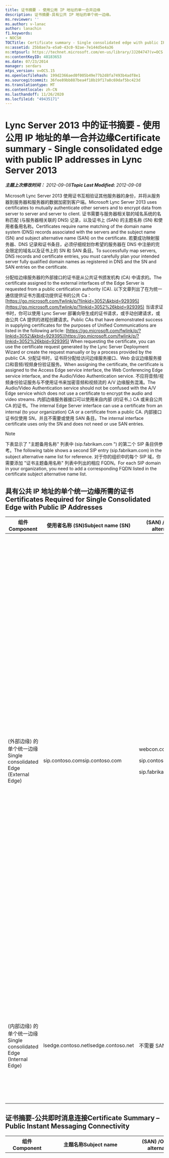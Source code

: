 ```yaml
---
title: 证书摘要 - 使用公用 IP 地址的单一合并边缘
description: 证书摘要-具有公共 IP 地址的单个统一边缘。
ms.reviewer: ''
ms.author: v-lanac
author: lanachin
f1.keywords:
- NOCSH
TOCTitle: Certificate summary - Single consolidated edge with public IP addresses
ms:assetid: 25b8ae7a-e5a0-43c0-92ae-7e144d5e4a36
ms:mtpsurl: https://technet.microsoft.com/en-us/library/JJ204747(v=OCS.15)
ms:contentKeyID: 48183653
ms.date: 07/23/2014
manager: serdars
mtps_version: v=OCS.15
ms.openlocfilehash: 199d2366aed0f005b49e77b2d8fa7493b4adf8e1
ms.sourcegitcommit: 36fee89bb887bea4f18b19f17a8c69daf5bc423d
ms.translationtype: MT
ms.contentlocale: zh-CN
ms.lasthandoff: 11/26/2020
ms.locfileid: "49435171"
---
```

# <a name="certificate-summary---single-consolidated-edge-with-public-ip-addresses-in-lync-server-2013"></a><span data-ttu-id="435fb-103">Lync Server 2013 中的证书摘要 - 使用公用 IP 地址的单一合并边缘</span><span class="sxs-lookup"><span data-stu-id="435fb-103">Certificate summary - Single consolidated edge with public IP addresses in Lync Server 2013</span></span>

<div data-xmlns="http://www.w3.org/1999/xhtml">

<div class="topic" data-xmlns="http://www.w3.org/1999/xhtml" data-msxsl="urn:schemas-microsoft-com:xslt" data-cs="https://msdn.microsoft.com/">

<div data-asp="https://msdn2.microsoft.com/asp">



</div>

<div id="mainSection">

<div id="mainBody"><span data-ttu-id="435fb-104">

<span> </span></span><span class="sxs-lookup"><span data-stu-id="435fb-104">

<span> </span></span></span>

<span data-ttu-id="435fb-105">_**主题上次修改时间：** 2012-09-08_</span><span class="sxs-lookup"><span data-stu-id="435fb-105">_**Topic Last Modified:** 2012-09-08_</span></span>

<span data-ttu-id="435fb-106">Microsoft Lync Server 2013 使用证书互相验证其他服务器的身份，并将从服务器到服务器和服务器的数据加密到客户端。</span><span class="sxs-lookup"><span data-stu-id="435fb-106">Microsoft Lync Server 2013 uses certificates to mutually authenticate other servers and to encrypt data from server to server and server to client.</span></span> <span data-ttu-id="435fb-107">证书需要与服务器相关联的域名系统的名称匹配 (与服务器相关联的 DNS) 记录，以及证书上 (SAN) 的主题名称 (SN) 和使用者备用名称。</span><span class="sxs-lookup"><span data-stu-id="435fb-107">Certificates require name matching of the domain name system (DNS) records associated with the servers and the subject name (SN) and subject alternative name (SAN) on the certificate.</span></span> <span data-ttu-id="435fb-108">若要成功映射服务器、DNS 记录和证书条目，必须仔细规划你希望的服务器在 DNS 中注册的完全限定的域名以及证书上的 SN 和 SAN 条目。</span><span class="sxs-lookup"><span data-stu-id="435fb-108">To successfully map servers, DNS records and certificate entries, you must carefully plan your intended server fully qualified domain names as registered in DNS and the SN and SAN entries on the certificate.</span></span>

<span data-ttu-id="435fb-109">分配给边缘服务器的外部接口的证书是从公共证书颁发机构 (CA) 中请求的。</span><span class="sxs-lookup"><span data-stu-id="435fb-109">The certificate assigned to the external interfaces of the Edge Server is requested from a public certification authority (CA).</span></span> <span data-ttu-id="435fb-110">以下文章列出了在为统一通信提供证书方面成功提供证书的公共 Ca： [https://go.microsoft.com/fwlink/p/?linkid=3052\&kbid=929395](https://go.microsoft.com/fwlink/p/?linkid=3052%26kbid=929395) 当请求证书时，你可以使用 Lync Server 部署向导生成的证书请求，或手动创建请求，或由公共 CA 提供的进程创建请求。</span><span class="sxs-lookup"><span data-stu-id="435fb-110">Public CAs that have demonstrated success in supplying certificates for the purposes of Unified Communications are listed in the following article: [https://go.microsoft.com/fwlink/p/?linkid=3052\&kbid=929395](https://go.microsoft.com/fwlink/p/?linkid=3052%26kbid=929395) When requesting the certificate, you can use the certificate request generated by the Lync Server Deployment Wizard or create the request manually or by a process provided by the public CA.</span></span> <span data-ttu-id="435fb-111">分配证书时，证书将分配给访问边缘服务接口、Web 会议边缘服务接口和音频/视频身份验证服务。</span><span class="sxs-lookup"><span data-stu-id="435fb-111">When assigning the certificate, the certificate is assigned to the Access Edge service interface, the Web Conferencing Edge service interface, and the Audio/Video Authentication service.</span></span> <span data-ttu-id="435fb-112">不应将音频/视频身份验证服务与不使用证书来加密音频和视频流的 A/V 边缘服务混淆。</span><span class="sxs-lookup"><span data-stu-id="435fb-112">The Audio/Video Authentication service should not be confused with the A/V Edge service which does not use a certificate to encrypt the audio and video streams.</span></span> <span data-ttu-id="435fb-113">内部边缘服务器接口可以使用来自内部 (的证书，) CA 或来自公共 CA 的证书。</span><span class="sxs-lookup"><span data-stu-id="435fb-113">The internal Edge Server interface can use a certificate from an internal (to your organization) CA or a certificate from a public CA.</span></span> <span data-ttu-id="435fb-114">内部接口证书仅使用 SN，并且不需要或使用 SAN 条目。</span><span class="sxs-lookup"><span data-stu-id="435fb-114">The internal interface certificate uses only the SN and does not need or use SAN entries.</span></span>

<div>


> [!NOTE]
> <span data-ttu-id="435fb-115">下表显示了 "主题备用名称" 列表中 (sip.fabrikam.com ") 的第二个 SIP 条目供参考。</span><span class="sxs-lookup"><span data-stu-id="435fb-115">The following table shows a second SIP entry (sip.fabrikam.com) in the subject alternative name list for reference.</span></span> <span data-ttu-id="435fb-116">对于你的组织中的每个 SIP 域，你需要添加 "证书主题备用名称" 列表中列出的相应 FQDN。</span><span class="sxs-lookup"><span data-stu-id="435fb-116">For each SIP domain in your organization, you need to add a corresponding FQDN listed in the certificate subject alternative name list.</span></span>



</div>

<div>

## <a name="certificates-required-for-single-consolidated-edge-with-public-ip-addresses"></a><span data-ttu-id="435fb-117">具有公共 IP 地址的单个统一边缘所需的证书</span><span class="sxs-lookup"><span data-stu-id="435fb-117">Certificates Required for Single Consolidated Edge with Public IP Addresses</span></span>


<table>
<colgroup>
<col style="width: 25%" />
<col style="width: 25%" />
<col style="width: 25%" />
<col style="width: 25%" />
</colgroup>
<thead>
<tr class="header">
<th><span data-ttu-id="435fb-118">组件</span><span class="sxs-lookup"><span data-stu-id="435fb-118">Component</span></span></th>
<th><span data-ttu-id="435fb-119">使用者名称 (SN)</span><span class="sxs-lookup"><span data-stu-id="435fb-119">Subject name (SN)</span></span></th>
<th><span data-ttu-id="435fb-120"> (SAN) /Order 的主题备用名称</span><span class="sxs-lookup"><span data-stu-id="435fb-120">Subject alternative names (SAN)/Order</span></span></th>
<th><span data-ttu-id="435fb-121">备注</span><span class="sxs-lookup"><span data-stu-id="435fb-121">Comments</span></span></th>
</tr>
</thead>
<tbody>
<tr class="odd">
<td><p><span data-ttu-id="435fb-122"> (外部边缘) 的单个统一边缘</span><span class="sxs-lookup"><span data-stu-id="435fb-122">Single consolidated Edge (External Edge)</span></span></p></td>
<td><p><span data-ttu-id="435fb-123">sip.contoso.com</span><span class="sxs-lookup"><span data-stu-id="435fb-123">sip.contoso.com</span></span></p></td>
<td><p><span data-ttu-id="435fb-124">webcon.contoso.com</span><span class="sxs-lookup"><span data-stu-id="435fb-124">webcon.contoso.com</span></span></p>
<p><span data-ttu-id="435fb-125">sip.contoso.com</span><span class="sxs-lookup"><span data-stu-id="435fb-125">sip.contoso.com</span></span></p>
<p><span data-ttu-id="435fb-126">sip.fabrikam.com</span><span class="sxs-lookup"><span data-stu-id="435fb-126">sip.fabrikam.com</span></span></p></td>
<td><p><span data-ttu-id="435fb-127">证书必须来自公共 CA，并且必须具有服务器 EKU 和客户端 EKU，前提是要部署与 AOL 的公共 IM 连接。</span><span class="sxs-lookup"><span data-stu-id="435fb-127">Certificate must be from a Public CA, and must have the server EKU and client EKU if public IM connectivity with AOL is to be deployed.</span></span> <span data-ttu-id="435fb-128">证书已分配给外部边缘接口，用于：</span><span class="sxs-lookup"><span data-stu-id="435fb-128">The certificate is assigned to the external Edge interfaces for:</span></span></p>
<ul>
<li><p><span data-ttu-id="435fb-129">访问边缘</span><span class="sxs-lookup"><span data-stu-id="435fb-129">Access Edge</span></span></p></li>
<li><p><span data-ttu-id="435fb-130">会议边缘</span><span class="sxs-lookup"><span data-stu-id="435fb-130">Conferencing Edge</span></span></p></li>
<li><p><span data-ttu-id="435fb-131">A/V 边缘</span><span class="sxs-lookup"><span data-stu-id="435fb-131">A/V Edge</span></span></p></li>
</ul>
<p><span data-ttu-id="435fb-132">请注意，San 会根据拓扑生成器中的定义自动添加到证书。</span><span class="sxs-lookup"><span data-stu-id="435fb-132">Note that SANs are automatically added to the certificate based on your definitions in Topology Builder.</span></span> <span data-ttu-id="435fb-133">根据需要为其他 SIP 域和其他需要支持的条目添加 SAN 条目。</span><span class="sxs-lookup"><span data-stu-id="435fb-133">You add SAN entries as needed for additional SIP domains and other entries that you need to support.</span></span> <span data-ttu-id="435fb-134">主题名称是在 SAN 中复制的，并且必须存在才能正确操作。</span><span class="sxs-lookup"><span data-stu-id="435fb-134">The subject name is replicated in the SAN and must be present for correct operation.</span></span></p></td>
</tr>
<tr class="even">
<td><p><span data-ttu-id="435fb-135"> (内部边缘) 的单个统一边缘</span><span class="sxs-lookup"><span data-stu-id="435fb-135">Single consolidated Edge (Internal Edge)</span></span></p></td>
<td><p><span data-ttu-id="435fb-136">lsedge.contoso.net</span><span class="sxs-lookup"><span data-stu-id="435fb-136">lsedge.contoso.net</span></span></p></td>
<td><p><span data-ttu-id="435fb-137">不需要 SAN</span><span class="sxs-lookup"><span data-stu-id="435fb-137">No SAN required</span></span></p></td>
<td><p><span data-ttu-id="435fb-138">证书可以由公共或专用 CA 颁发，并且必须包含服务器 EKU。</span><span class="sxs-lookup"><span data-stu-id="435fb-138">Certificate can be issued by a public or private CA, and must contain the server EKU.</span></span> <span data-ttu-id="435fb-139">证书已分配给内部边缘接口。</span><span class="sxs-lookup"><span data-stu-id="435fb-139">The certificate is assigned to the internal Edge interface.</span></span></p></td>
</tr>
</tbody>
</table>


</div>

<div>

## <a name="certificate-summary--public-instant-messaging-connectivity"></a><span data-ttu-id="435fb-140">证书摘要-公共即时消息连接</span><span class="sxs-lookup"><span data-stu-id="435fb-140">Certificate Summary – Public Instant Messaging Connectivity</span></span>


<table>
<colgroup>
<col style="width: 25%" />
<col style="width: 25%" />
<col style="width: 25%" />
<col style="width: 25%" />
</colgroup>
<thead>
<tr class="header">
<th><span data-ttu-id="435fb-141">组件</span><span class="sxs-lookup"><span data-stu-id="435fb-141">Component</span></span></th>
<th><span data-ttu-id="435fb-142">主题名称</span><span class="sxs-lookup"><span data-stu-id="435fb-142">Subject name</span></span></th>
<th><span data-ttu-id="435fb-143"> (SAN) /Order 的主题备用名称</span><span class="sxs-lookup"><span data-stu-id="435fb-143">Subject alternative names (SAN)/Order</span></span></th>
<th><span data-ttu-id="435fb-144">备注</span><span class="sxs-lookup"><span data-stu-id="435fb-144">Comments</span></span></th>
</tr>
</thead>
<tbody>
<tr class="odd">
<td><p><span data-ttu-id="435fb-145">外部/访问边缘</span><span class="sxs-lookup"><span data-stu-id="435fb-145">External/Access Edge</span></span></p></td>
<td><p><span data-ttu-id="435fb-146">sip.contoso.com</span><span class="sxs-lookup"><span data-stu-id="435fb-146">sip.contoso.com</span></span></p></td>
<td><p><span data-ttu-id="435fb-147">sip.contoso.com</span><span class="sxs-lookup"><span data-stu-id="435fb-147">sip.contoso.com</span></span></p>
<p><span data-ttu-id="435fb-148">webcon.contoso.com</span><span class="sxs-lookup"><span data-stu-id="435fb-148">webcon.contoso.com</span></span></p>
<p><span data-ttu-id="435fb-149">sip.fabrikam.com</span><span class="sxs-lookup"><span data-stu-id="435fb-149">sip.fabrikam.com</span></span></p></td>
<td><p><span data-ttu-id="435fb-150">证书必须来自公共 CA，并且必须具有服务器 EKU 和客户端 EKU，前提是要部署与 AOL 的公共 IM 连接。</span><span class="sxs-lookup"><span data-stu-id="435fb-150">Certificate must be from a Public CA, and must have the server EKU and client EKU if public IM connectivity with AOL is to be deployed.</span></span> <span data-ttu-id="435fb-151">证书已分配给外部边缘接口，用于：</span><span class="sxs-lookup"><span data-stu-id="435fb-151">The certificate is assigned to the external Edge interfaces for:</span></span></p>
<ul>
<li><p><span data-ttu-id="435fb-152">访问边缘</span><span class="sxs-lookup"><span data-stu-id="435fb-152">Access Edge</span></span></p></li>
<li><p><span data-ttu-id="435fb-153">会议边缘</span><span class="sxs-lookup"><span data-stu-id="435fb-153">Conferencing Edge</span></span></p></li>
<li><p><span data-ttu-id="435fb-154">A/V 边缘</span><span class="sxs-lookup"><span data-stu-id="435fb-154">A/V Edge</span></span></p></li>
</ul>
<p><span data-ttu-id="435fb-155">请注意，San 会根据拓扑生成器中的定义自动添加到证书。</span><span class="sxs-lookup"><span data-stu-id="435fb-155">Note that SANs are automatically added to the certificate based on your definitions in Topology Builder.</span></span> <span data-ttu-id="435fb-156">根据需要为其他 SIP 域和其他需要支持的条目添加 SAN 条目。</span><span class="sxs-lookup"><span data-stu-id="435fb-156">You add SAN entries as needed for additional SIP domains and other entries that you need to support.</span></span> <span data-ttu-id="435fb-157">主题名称是在 SAN 中复制的，并且必须存在才能正确操作。</span><span class="sxs-lookup"><span data-stu-id="435fb-157">The subject name is replicated in the SAN and must be present for correct operation.</span></span></p></td>
</tr>
</tbody>
</table>


</div>

<div>

## <a name="certificate-summary-for-extensible-messaging-and-presence-protocol"></a><span data-ttu-id="435fb-158">可扩展消息和状态协议的证书摘要</span><span class="sxs-lookup"><span data-stu-id="435fb-158">Certificate Summary for Extensible Messaging and Presence Protocol</span></span>


<table>
<colgroup>
<col style="width: 25%" />
<col style="width: 25%" />
<col style="width: 25%" />
<col style="width: 25%" />
</colgroup>
<thead>
<tr class="header">
<th><span data-ttu-id="435fb-159">组件</span><span class="sxs-lookup"><span data-stu-id="435fb-159">Component</span></span></th>
<th><span data-ttu-id="435fb-160">主题名称</span><span class="sxs-lookup"><span data-stu-id="435fb-160">Subject name</span></span></th>
<th><span data-ttu-id="435fb-161"> (SAN) /Order 的主题备用名称</span><span class="sxs-lookup"><span data-stu-id="435fb-161">Subject alternative names (SAN)/Order</span></span></th>
<th><span data-ttu-id="435fb-162">备注</span><span class="sxs-lookup"><span data-stu-id="435fb-162">Comments</span></span></th>
</tr>
</thead>
<tbody>
<tr class="odd">
<td><p><span data-ttu-id="435fb-163">分配到边缘服务器或边缘池的访问边缘服务</span><span class="sxs-lookup"><span data-stu-id="435fb-163">Assign to Access Edge service of Edge Server or Edge pool</span></span></p></td>
<td><p><span data-ttu-id="435fb-164">sip.contoso.com</span><span class="sxs-lookup"><span data-stu-id="435fb-164">sip.contoso.com</span></span></p></td>
<td><p><span data-ttu-id="435fb-165">webcon.contoso.com</span><span class="sxs-lookup"><span data-stu-id="435fb-165">webcon.contoso.com</span></span></p>
<p><span data-ttu-id="435fb-166">sip.contoso.com</span><span class="sxs-lookup"><span data-stu-id="435fb-166">sip.contoso.com</span></span></p>
<p><span data-ttu-id="435fb-167">sip.fabrikam.com</span><span class="sxs-lookup"><span data-stu-id="435fb-167">sip.fabrikam.com</span></span></p>
<p><span data-ttu-id="435fb-168">xmpp.contoso.com</span><span class="sxs-lookup"><span data-stu-id="435fb-168">xmpp.contoso.com</span></span></p>
<p><span data-ttu-id="435fb-169"><strong>\*.contoso.com</strong></span><span class="sxs-lookup"><span data-stu-id="435fb-169"><strong>\*.contoso.com</strong></span></span></p></td>
<td><p><span data-ttu-id="435fb-170">前三个 SAN 条目是完整边缘服务器的常规 SAN 条目。</span><span class="sxs-lookup"><span data-stu-id="435fb-170">The first three SAN entries are the normal SAN entries for a full Edge Server.</span></span> <span data-ttu-id="435fb-171">Contoso.com 是与根域级别的 XMPP 合作伙伴进行联盟所需的条目。</span><span class="sxs-lookup"><span data-stu-id="435fb-171">The contoso.com is the entry required for federation with the XMPP partner at the root domain level.</span></span> <span data-ttu-id="435fb-172">此条目将允许具有后缀 \* contoso.com 的所有域的 XMPP。</span><span class="sxs-lookup"><span data-stu-id="435fb-172">This entry will allow XMPP for all domains with the suffix \*.contoso.com.</span></span></p></td>
</tr>
</tbody>
</table><span data-ttu-id="435fb-173">


</div>

</div>

<span> </span>

</div>

</div>

</span><span class="sxs-lookup"><span data-stu-id="435fb-173">


</div>

</div>

<span> </span>

</div>

</div>

</span></span></div>

